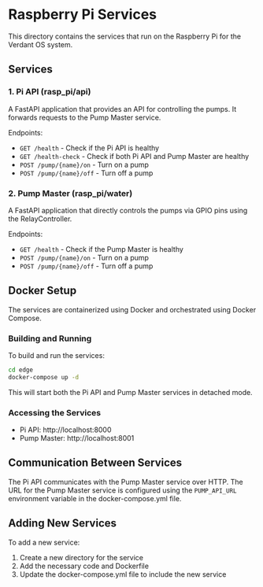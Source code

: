 # Raspberry Pi Services

This directory contains the services that run on the Raspberry Pi for the Verdant OS system.

## Services

### 1. Pi API (rasp_pi/api)

A FastAPI application that provides an API for controlling the pumps. It forwards requests to the Pump Master service.

Endpoints:
- `GET /health` - Check if the Pi API is healthy
- `GET /health-check` - Check if both Pi API and Pump Master are healthy
- `POST /pump/{name}/on` - Turn on a pump
- `POST /pump/{name}/off` - Turn off a pump

### 2. Pump Master (rasp_pi/water)

A FastAPI application that directly controls the pumps via GPIO pins using the RelayController.

Endpoints:
- `GET /health` - Check if the Pump Master is healthy
- `POST /pump/{name}/on` - Turn on a pump
- `POST /pump/{name}/off` - Turn off a pump

## Docker Setup

The services are containerized using Docker and orchestrated using Docker Compose.

### Building and Running

To build and run the services:

```bash
cd edge
docker-compose up -d
```

This will start both the Pi API and Pump Master services in detached mode.

### Accessing the Services

- Pi API: http://localhost:8000
- Pump Master: http://localhost:8001

## Communication Between Services

The Pi API communicates with the Pump Master service over HTTP. The URL for the Pump Master service is configured using the `PUMP_API_URL` environment variable in the docker-compose.yml file.

## Adding New Services

To add a new service:

1. Create a new directory for the service
2. Add the necessary code and Dockerfile
3. Update the docker-compose.yml file to include the new service